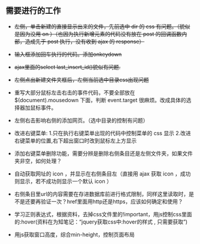 ## 需要进行的工作

* ~~左侧，单击新建的直接显示出来的文件，先前选中 dir 的 css 有问题。（貌似是因为没用 on ）（也因为执行新增元素的代码没有放在 post 的回调函数内部，造成先于 post 执行，没有收到 ajax 的 response）~~

* ~~输入框添加回车执行的代码。添加onkeydown~~

* ~~ajax里面的select last_insert_id()貌似有问题.~~

* ~~左侧点出新建文件夹框后，左侧当前选中目录css出现问题~~

* 重写大部分鼠标左击右击的事件代码，不要全部放在 $(document).mousedown 下面，判断 event.target 很麻烦。改成具体的选择器加鼠标事件。

* 左侧右击影响右侧的添加网页。（选中目录的控制有问题）

* 改进右键菜单:
1.只在执行右键菜单出现的代码中控制菜单的 css 显示
2.改进右键菜单的位置,右下超出窗口时改到鼠标左上方显示

* 添加右键菜单删除功能，需要分辨是删除右侧条目还是左侧文件夹，如果文件夹非空，如何处理？

* 自动获取网址的 icon ，并显示在右侧条目左（直接用 ajax 获取 icon ，成功则显示，若不成功则显示一个默认 icon ）

* 右侧条目里url的内容需要在存进数据库前进行格式限制，同样这里读取时，是不是还要再验证一次？href里面用http还是https，应该如何确定和使用？

* 学习正则表达式，根据资料，去掉css文件里的!important，用js控制css里面的:hover(资料在为知笔记：“jquery获取css中:hover的样式 , 只需要获取”)

* 用js获取窗口高度，综合min-height，控制页面布局